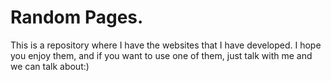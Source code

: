 # Random Pages.
This is a repository where I have the websites that I have developed. I hope you enjoy them, and if you want to use one of them, just talk with me and we can talk about:)

